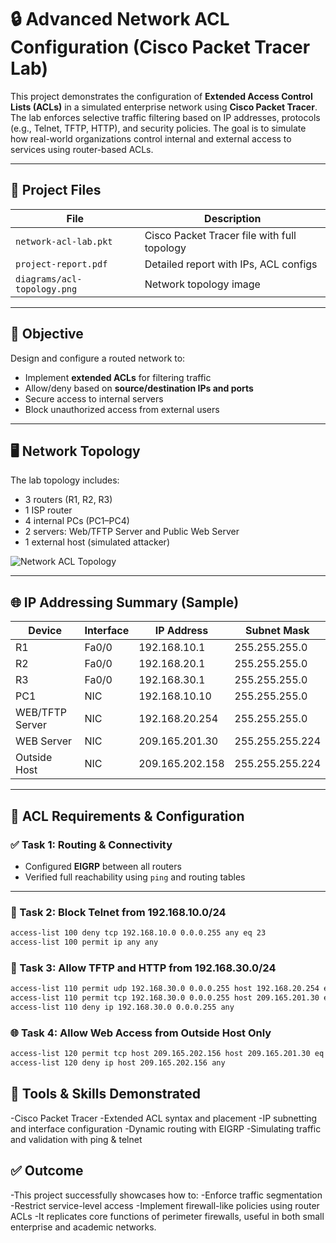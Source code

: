 # 🔒 Advanced Network ACL Configuration (Cisco Packet Tracer Lab)

This project demonstrates the configuration of **Extended Access Control Lists (ACLs)** in a simulated enterprise network using **Cisco Packet Tracer**. The lab enforces selective traffic filtering based on IP addresses, protocols (e.g., Telnet, TFTP, HTTP), and security policies. The goal is to simulate how real-world organizations control internal and external access to services using router-based ACLs.

---

## 📁 Project Files

| File                         | Description                                 |
|------------------------------|---------------------------------------------|
| `network-acl-lab.pkt`        | Cisco Packet Tracer file with full topology |
| `project-report.pdf`         | Detailed report with IPs, ACL configs       |
| `diagrams/acl-topology.png`  | Network topology image                      |

---

## 🧠 Objective

Design and configure a routed network to:
- Implement **extended ACLs** for filtering traffic
- Allow/deny based on **source/destination IPs and ports**
- Secure access to internal servers
- Block unauthorized access from external users

---

## 🖥️ Network Topology

The lab topology includes:
- 3 routers (R1, R2, R3)
- 1 ISP router
- 4 internal PCs (PC1–PC4)
- 2 servers: Web/TFTP Server and Public Web Server
- 1 external host (simulated attacker)

![Network ACL Topology](diagrams/acl-topology.png)

---

## 🌐 IP Addressing Summary (Sample)

| Device              | Interface   | IP Address        | Subnet Mask       |
|---------------------|-------------|-------------------|-------------------|
| R1                  | Fa0/0       | 192.168.10.1      | 255.255.255.0     |
| R2                  | Fa0/0       | 192.168.20.1      | 255.255.255.0     |
| R3                  | Fa0/0       | 192.168.30.1      | 255.255.255.0     |
| PC1                 | NIC         | 192.168.10.10     | 255.255.255.0     |
| WEB/TFTP Server     | NIC         | 192.168.20.254    | 255.255.255.0     |
| WEB Server          | NIC         | 209.165.201.30    | 255.255.255.224   |
| Outside Host        | NIC         | 209.165.202.158   | 255.255.255.224   |

---

## 🔧 ACL Requirements & Configuration

### ✅ Task 1: Routing & Connectivity
- Configured **EIGRP** between all routers
- Verified full reachability using `ping` and routing tables

---

### 🚫 Task 2: Block Telnet from 192.168.10.0/24
```bash
access-list 100 deny tcp 192.168.10.0 0.0.0.255 any eq 23
access-list 100 permit ip any any

```

### 🔐 Task 3: Allow TFTP and HTTP from 192.168.30.0/24
```bash
access-list 110 permit udp 192.168.30.0 0.0.0.255 host 192.168.20.254 eq 69
access-list 110 permit tcp 192.168.30.0 0.0.0.255 host 209.165.201.30 eq 80
access-list 110 deny ip 192.168.30.0 0.0.0.255 any

```

### 🌐 Task 4: Allow Web Access from Outside Host Only
```bash
access-list 120 permit tcp host 209.165.202.156 host 209.165.201.30 eq 80
access-list 120 deny ip host 209.165.202.156 any

```

## 🧪 Tools & Skills Demonstrated
-Cisco Packet Tracer
-Extended ACL syntax and placement
-IP subnetting and interface configuration
-Dynamic routing with EIGRP
-Simulating traffic and validation with ping & telnet

## ✅ Outcome
-This project successfully showcases how to:
-Enforce traffic segmentation
-Restrict service-level access
-Implement firewall-like policies using router ACLs
-It replicates core functions of perimeter firewalls, useful in both small enterprise and academic networks.
